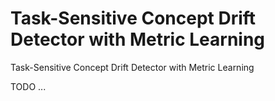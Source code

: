 # Task-Sensitive Concept Drift Detector with Metric Learning
Task-Sensitive Concept Drift Detector with Metric Learning

TODO ...
